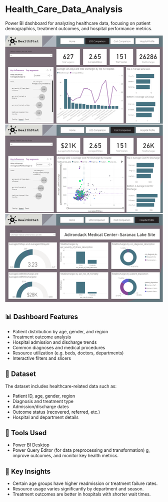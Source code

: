 # Health_Care_Data_Analysis
Power BI dashboard for analyzing healthcare data, focusing on patient demographics, treatment outcomes, and hospital performance metrics.

![Dashboard Page 1](images/page1.png)
![Dashboard Page 2](images/page2.png)
![Dashboard Page 2](images/page3.png)

## 📊 Dashboard Features

- Patient distribution by age, gender, and region
- Treatment outcome analysis
- Hospital admission and discharge trends
- Common diagnoses and medical procedures
- Resource utilization (e.g. beds, doctors, departments)
- Interactive filters and slicers

## 🧩 Dataset

The dataset includes healthcare-related data such as:
- Patient ID, age, gender, region
- Diagnosis and treatment type
- Admission/discharge dates
- Outcome status (recovered, referred, etc.)
- Hospital and department details

## 🔧 Tools Used

- Power BI Desktop
- Power Query Editor (for data preprocessing and transformation)
g, improve outcomes, and monitor key health metrics.

## 🧠 Key Insights

- Certain age groups have higher readmission or treatment failure rates.
- Resource usage varies significantly by department and season.
- Treatment outcomes are better in hospitals with shorter wait times.
